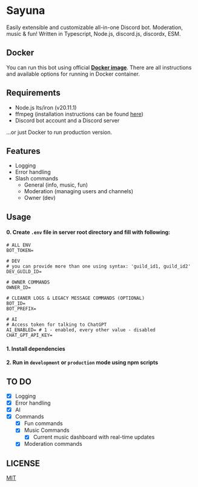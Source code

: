 # Sayuna

Easily extensible and customizable all-in-one Discord bot. Moderation, music & fun!
Written in Typescript, Node.js, discord.js, discordx, ESM.

## Docker

You can run this bot using official **[Docker image](https://hub.docker.com/r/poprostuwitold/sayuna)**. There are all instructions and available options for running in Docker container.

## Requirements
- Node.js lts/iron (v20.11.1)
- ffmpeg (installation instructions can be found [here](https://ffmpeg.org/download.html))
- Discord bot account and a Discord server

...or just Docker to run production version.

## Features
- Logging
- Error handling
- Slash commands
    - General (info, music, fun)
    - Moderation (managing users and channels)
    - Owner (dev)


## Usage
#### 0.  Create ``.env`` file in server root directory and fill with following:

```
# ALL ENV
BOT_TOKEN=

# DEV
# you can provide more than one using syntax: 'guild_id1, guild_id2'
DEV_GUILD_ID=

# OWNER COMMANDS
OWNER_ID=

# CLEANER LOGS & LEGACY MESSAGE COMMANDS (OPTIONAL)
BOT_ID=
BOT_PREFIX=

# AI
# Access token for talking to ChatGPT
AI_ENABLED= # 1 - enabled, every other value - disabled
CHAT_GPT_API_KEY=
```

#### 1.  Install dependencies


#### 2.  Run in ``development`` or ``production`` mode using npm scripts


## TO DO
- [x] Logging
- [x] Error handling
- [x] AI
- [x] Commands
	- [x] Fun commands
	- [x] Music Commands
        - [x] Current music dashboard with real-time updates
	- [x] Moderation commands

## LICENSE
[MIT](https://choosealicense.com/licenses/mit/)